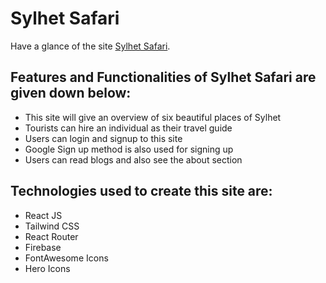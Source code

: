 # Sylhet Safari

Have a glance of the site [Sylhet Safari](https://sylhet-safari.web.app/).

<h2>Features and Functionalities of Sylhet Safari are given down below: </h2>
<ul>
    <li>This site will give an overview of six beautiful places of Sylhet</li>
    <li>Tourists can hire an individual as their travel guide</li>
    <li>Users can login and signup to this site</li>
    <li>Google Sign up method is also used for signing up</li>
    <li>Users can read blogs and also see the about section</li>
</ul>

<h2>Technologies used to create this site are: </h2>
<ul>
    <li>React JS</li>
    <li>Tailwind CSS</li>
    <li>React Router</li>
    <li>Firebase</li>
    <li>FontAwesome Icons</li>
    <li>Hero Icons</li>
</ul>